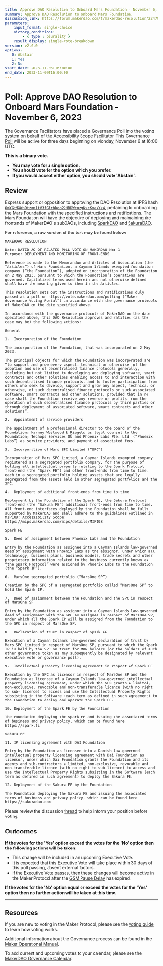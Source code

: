 ```yaml
---
title: Approve DAO Resolution to Onboard Mars Foundation - November 6, 2023
summary: Approve DAO Resolution to onboard Mars Foundation.
discussion_link: https://forum.makerdao.com/t/makerdao-resolution/22479
parameters:
    input_format: single-choice
    victory_conditions:
        - { type : plurality }
    result_display: single-vote-breakdown
version: v2.0.0
options:
   0: Abstain
   1: Yes
   2: No
start_date: 2023-11-06T16:00:00
end_date: 2023-11-09T16:00:00
---
```

# Poll: Approve DAO Resolution to Onboard Mars Foundation - November 6, 2023

The Governance Facilitators have placed a Governance Poll into the voting system on behalf of the Accessibility Scope Facilitator. This Governance [Poll](https://manual.makerdao.com/governance/governance-cycle/weekly-governance-cycle#weekly-governance-cycle-definitions-mip16c1) will be active for three days beginning on Monday, November 6 at 16:00 UTC.

**This is a binary vote.**

- **You may vote for a single option.**
- **You should vote for the option which you prefer.**
- **If you would accept either option, you should vote 'Abstain'.**

## Review

Express support or opposition to approving the DAO Resolution at IPFS hash  [`QmYGtMXWn9tzmn1tV3fGfrbkoo22HBDWcozgKscKxaxYz4`](https://apricot-capable-hawk-884.mypinata.cloud/ipfs/QmYGtMXWn9tzmn1tV3fGfrbkoo22HBDWcozgKscKxaxYz4),  pertaining to onboarding the Mars Foundation with the specified instructions and ratifications. The Mars Foundation will have the objective of deploying and maintaining the frontends of MakerDAO's subDAOs, including [SparkDAO](https://spark.fi/) and [SakuraDAO](https://sakuradao.com/). 

For reference, a raw version of the text may be found below:

```
MAKERDAO RESOLUTION

Date: DATED AS OF RELATED POLL VOTE ON MAKERDAO No: 1
Purpose: DEPLOYMENT AND MONITORING OF FRONT-ENDS

Reference is made to the Memorandum and Articles of Association (the “Articles”) of Mars Foundation, a Cayman Islands exempted foundation company (“the Foundation”), adopted on incorporation of the Foundation on 2 May 2023, pursuant to which the Foundation’s operations are governed. Capitalized terms used herein and not otherwise defined shall have the meaning given to them in the Articles.

This resolution sets out the instructions and ratifications duly passed as a poll on https://vote.makerdao.com/polling (“Maker Governance Voting Portal”) in accordance with the governance protocols of MakerDAO on the date specified above.

In accordance with the governance protocols of MakerDAO on the date specified above, this DAO Resolution approves and ratifies (as the case may be) the following actions:

General

1.	Incorporation of the Foundation

The incorporation of the Foundation, that was incorporated on 2 May 2023.

The principal objects for which the Foundation was incorporated are “to support and grow every aspect, technical or otherwise, of the adoption and use of decentralised finance protocols generally, including but not limited to developing and deploying software, smart contracts and other solutions enabling access to and interaction with such decentralised finance protocols, and to foster participation from others who seek to develop, support and grow any aspect, technical or otherwise, of such decentralised finance protocols or such associated software, smart contracts and other solutions, provided that in no case shall the Foundation receive any revenue or profits from the operation of such decentralised finance protocols by third parties or through deployment of associated software, smart contracts and other solutions”.

2.	Appointment of service providers

The appointment of a professional director to the board of the Foundation; Harney Westwood & Riegels as legal counsel to the Foundation; Techops Services OÜ and Phoenix Labs Pte. Ltd. (“Phoenix Labs”) as service providers; and payment of associated fees.

3.	Incorporation of Mars SPC Limited (“SPC”)

Incorporation of Mars SPC Limited, a Cayman Islands exempted company registered as a segregated portfolio company, for the purpose of holding all intellectual property relating to the Spark Protocol front-end (the “Spark FE”) and other front-ends from time to time, each in a segregated portfolio holding assets that are legally segregated from the assets held in other segregated portfolios and the SPC.

4.	Deployment of additional front-ends from time to time
 
Deployment by the Foundation of the Spark FE, the Sakura Protocol front-end (the “Sakura FE”) additional front-ends from time to time. All front-end interfaces deployed by the Foundation shall be fully supported by MakerDAO and shall adhere to the guidelines outlined in MIP108: Accessibility Scope: https://mips.makerdao.com/mips/details/MIP108

Spark FE

5.	Deed of assignment between Phoenix Labs and the Foundation

Entry by the Foundation as assignee into a Cayman Islands law-governed deed of assignment with Phoenix Labs as the assignor, under which all technology, business plans, business models, trade secrets and other proprietary information related to the business currently known as “the Spark Protocol” were assigned by Phoenix Labs to the Foundation (the “Spark IP”).

6.	MarsOne segregated portfolio (“MarsOne SP”)

Creation by the SPC of a segregated portfolio called “MarsOne SP” to hold the Spark IP.

7.	Deed of assignment between the Foundation and the SPC in respect of MarsOne SP

Entry by the Foundation as assignor into a Cayman Islands law-governed deed of assignment with the SPC as assignee in respect of MarsOne SP, under which all the Spark IP will be assigned from the Foundation to the SPC in respect of MarsOne SP.

8.	Declaration of trust in respect of Spark FE

Execution of a Cayman Islands law-governed declaration of trust by Mars SPC Limited in respect of MarsOne SP, pursuant to which the Spark IP is held by the SPC on trust for MKR holders (or the holders of such other governance token as may subsequently be designated by relevant executive vote or governance poll).

9.	Intellectual property licensing agreement in respect of Spark FE

Execution by the SPC as licensor in respect of MarsOne SP and the Foundation as licensee of a Cayman Islands law-governed intellectual property licensing agreement, under which the SPC grants a limited, non-exclusive, revocable and non-transferable licence (with no right to sub- licence) to access and use the Intellectual Property Rights subsisting in the Software (each term as defined in such agreement) to the Foundation to deploy and operate the Spark FE.

10.	Deployment of the Spark FE by the Foundation

The Foundation deploying the Spark FE and issuing the associated terms of business and privacy policy, which can be found here https://spark.fi

Sakura FE

11.	IP licensing agreement with DAI Foundation
 
Entry by the Foundation as licensee into a Danish law-governed intellectual property licensing agreement with Dai Foundation as licensor, under which Dai Foundation grants the Foundation and its agents and sub-contractors a limited, non-exclusive, revocable and non-transferable licence (with no right to sub-licence) to access and use the Intellectual Property Rights subsisting in the Software (each term as defined in such agreement) to deploy the Sakura FE.

12.	Deployment of the Sakura FE by the Foundation

The Foundation deploying the Sakura FE and issuing the associated terms of business and privacy policy, which can be found here https://sakuradao.com
```

Please review the discussion [thread](https://forum.makerdao.com/t/makerdao-resolution/22479) to help inform your position before voting.

## Outcomes

**If the votes for the 'Yes' option exceed the votes for the 'No' option then the following actions will be taken:**

* This change will be included in an upcoming Executive Vote.
* It is expected that this Executive Vote will take place within 30 days of this poll passing, absent external factors.
* If the Executive Vote passes, then these changes will become active in the Maker Protocol after the [GSM Pause Delay](https://manual.makerdao.com/parameter-index/core/param-gsm-pause-delay) has expired.

**If the votes for the 'No' option equal or exceed the votes for the 'Yes' option then no further action will be taken at this time.**

---

## Resources

If you are new to voting in the Maker Protocol, please see the [voting guide](https://manual.makerdao.com/governance/voting-in-makerdao/on-chain-governance) to learn how voting works.

Additional information about the Governance process can be found in the [Maker Operational Manual](https://manual.makerdao.com).

To add current and upcoming votes to your calendar, please see the [MakerDAO Governance Calendar](https://manual.makerdao.com/makerdao/calendars/governance-calendar).
